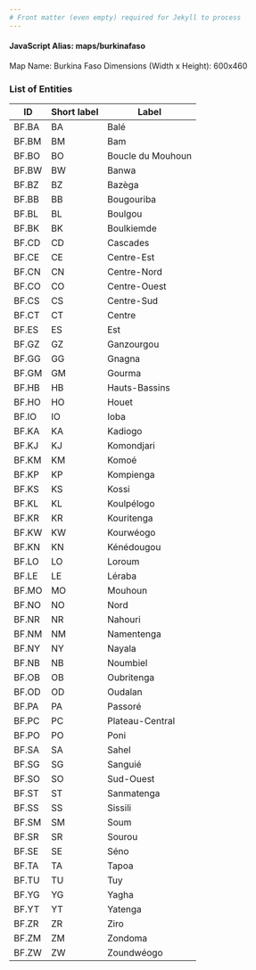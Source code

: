 ```yaml
---
# Front matter (even empty) required for Jekyll to process
---
```


#### JavaScript Alias: maps/burkinafaso

Map Name: Burkina Faso
Dimensions (Width x Height): 600x460

### List of Entities

ID | Short label | Label
---|---|---|
BF.BA|BA|Balé
BF.BM|BM|Bam
BF.BO|BO|Boucle du Mouhoun
BF.BW|BW|Banwa
BF.BZ|BZ|Bazèga
BF.BB|BB|Bougouriba
BF.BL|BL|Boulgou
BF.BK|BK|Boulkiemde
BF.CD|CD|Cascades
BF.CE|CE|Centre-Est
BF.CN|CN|Centre-Nord
BF.CO|CO|Centre-Ouest
BF.CS|CS|Centre-Sud
BF.CT|CT|Centre
BF.ES|ES|Est
BF.GZ|GZ|Ganzourgou
BF.GG|GG|Gnagna
BF.GM|GM|Gourma
BF.HB|HB|Hauts-Bassins
BF.HO|HO|Houet
BF.IO|IO|Ioba
BF.KA|KA|Kadiogo
BF.KJ|KJ|Komondjari
BF.KM|KM|Komoé
BF.KP|KP|Kompienga
BF.KS|KS|Kossi
BF.KL|KL|Koulpélogo
BF.KR|KR|Kouritenga
BF.KW|KW|Kourwéogo
BF.KN|KN|Kénédougou
BF.LO|LO|Loroum
BF.LE|LE|Léraba
BF.MO|MO|Mouhoun
BF.NO|NO|Nord
BF.NR|NR|Nahouri
BF.NM|NM|Namentenga
BF.NY|NY|Nayala
BF.NB|NB|Noumbiel
BF.OB|OB|Oubritenga
BF.OD|OD|Oudalan
BF.PA|PA|Passoré
BF.PC|PC|Plateau-Central
BF.PO|PO|Poni
BF.SA|SA|Sahel
BF.SG|SG|Sanguié
BF.SO|SO|Sud-Ouest
BF.ST|ST|Sanmatenga
BF.SS|SS|Sissili
BF.SM|SM|Soum
BF.SR|SR|Sourou
BF.SE|SE|Séno
BF.TA|TA|Tapoa
BF.TU|TU|Tuy
BF.YG|YG|Yagha
BF.YT|YT|Yatenga
BF.ZR|ZR|Ziro
BF.ZM|ZM|Zondoma
BF.ZW|ZW|Zoundwéogo


